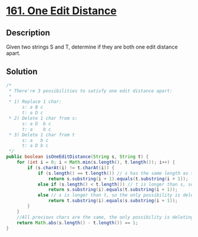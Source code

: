 # [161. One Edit Distance](https://leetcode.com/problems/one-edit-distance/description/)

## Description

Given two strings S and T, determine if they are both one edit distance apart.

## Solution

```java
/*
 * There're 3 possibilities to satisfy one edit distance apart:
 *
 * 1) Replace 1 char:
 	  s: a B c
 	  t: a D c
 * 2) Delete 1 char from s:
	  s: a D  b c
	  t: a    b c
 * 3) Delete 1 char from t
	  s: a   b c
	  t: a D b c
 */
public boolean isOneEditDistance(String s, String t) {
    for (int i = 0; i < Math.min(s.length(), t.length()); i++) {
    	if (s.charAt(i) != t.charAt(i)) {
    		if (s.length() == t.length()) // s has the same length as t, so the only possibility is replacing one char in s and t
    			return s.substring(i + 1).equals(t.substring(i + 1));
			else if (s.length() < t.length()) // t is longer than s, so the only possibility is deleting one char from t
				return s.substring(i).equals(t.substring(i + 1));	        	
			else // s is longer than t, so the only possibility is deleting one char from s
				return t.substring(i).equals(s.substring(i + 1));
    	}
    }       
    //All previous chars are the same, the only possibility is deleting the end char in the longer one of s and t
    return Math.abs(s.length() - t.length()) == 1;        
}
```
